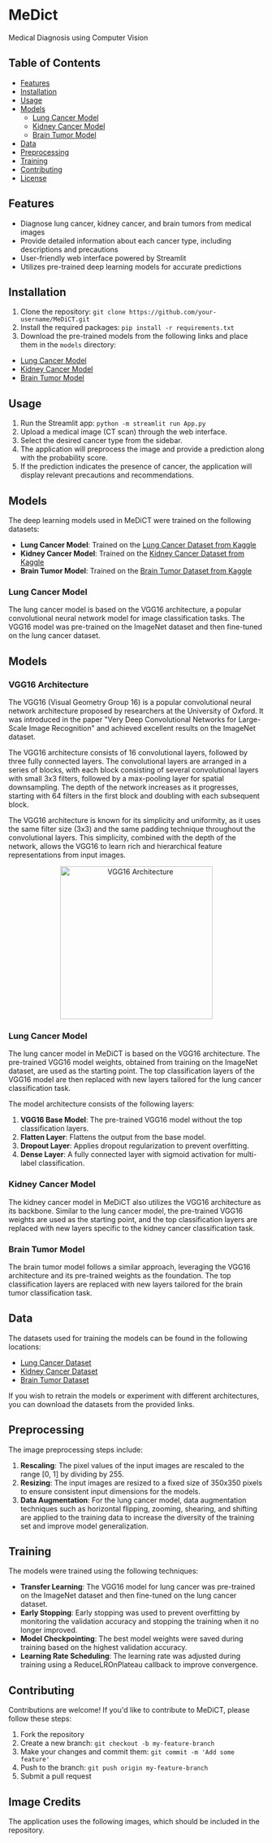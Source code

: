 # MeDict
Medical Diagnosis using Computer Vision
## Table of Contents

- [Features](#features)
- [Installation](#installation)
- [Usage](#usage)
- [Models](#models)
  - [Lung Cancer Model](#lung-cancer-model)
  - [Kidney Cancer Model](#kidney-cancer-model)
  - [Brain Tumor Model](#brain-tumor-model)
- [Data](#data)
- [Preprocessing](#preprocessing)
- [Training](#training)
- [Contributing](#contributing)
- [License](#license)

## Features

- Diagnose lung cancer, kidney cancer, and brain tumors from medical images
- Provide detailed information about each cancer type, including descriptions and precautions
- User-friendly web interface powered by Streamlit
- Utilizes pre-trained deep learning models for accurate predictions

## Installation

1. Clone the repository:
`git clone https://github.com/your-username/MeDiCT.git`
2. Install the required packages:
`pip install -r requirements.txt`
3. Download the pre-trained models from the following links and place them in the `models` directory:

- [Lung Cancer Model](https://example.com/lung_model.hdf5)
- [Kidney Cancer Model](https://example.com/kidney_model.hdf5)
- [Brain Tumor Model](https://example.com/brain_model.hdf5)

## Usage

1. Run the Streamlit app:
`python -m streamlit run App.py `
2. Upload a medical image (CT scan) through the web interface.
3. Select the desired cancer type from the sidebar.
4. The application will preprocess the image and provide a prediction along with the probability score.
5. If the prediction indicates the presence of cancer, the application will display relevant precautions and recommendations.

## Models

The deep learning models used in MeDiCT were trained on the following datasets:

- **Lung Cancer Model**: Trained on the [Lung Cancer Dataset from Kaggle](https://www.kaggle.com/datasets/mohamedhanyyy/chest-ctscan-images)
- **Kidney Cancer Model**: Trained on the [Kidney Cancer Dataset from Kaggle](https://www.kaggle.com/datasets/nazmul0087/ct-kidney-dataset-normal-cyst-tumor-and-stone)
- **Brain Tumor Model**: Trained on the [Brain Tumor Dataset from Kaggle](https://www.kaggle.com/datasets/sartajbhuvaji/brain-tumor-classification-mri)

### Lung Cancer Model

The lung cancer model is based on the VGG16 architecture, a popular convolutional neural network model for image classification tasks. The VGG16 model was pre-trained on the ImageNet dataset and then fine-tuned on the lung cancer dataset.

## Models

### VGG16 Architecture

The VGG16 (Visual Geometry Group 16) is a popular convolutional neural network architecture proposed by researchers at the University of Oxford. It was introduced in the paper "Very Deep Convolutional Networks for Large-Scale Image Recognition" and achieved excellent results on the ImageNet dataset.

The VGG16 architecture consists of 16 convolutional layers, followed by three fully connected layers. The convolutional layers are arranged in a series of blocks, with each block consisting of several convolutional layers with small 3x3 filters, followed by a max-pooling layer for spatial downsampling. The depth of the network increases as it progresses, starting with 64 filters in the first block and doubling with each subsequent block.

The VGG16 architecture is known for its simplicity and uniformity, as it uses the same filter size (3x3) and the same padding technique throughout the convolutional layers. This simplicity, combined with the depth of the network, allows the VGG16 to learn rich and hierarchical feature representations from input images.

<p align="center">
  <img src="https://media.geeksforgeeks.org/wp-content/uploads/20200219152207/new41.jpg" alt="VGG16 Architecture" width="300">
</p>

### Lung Cancer Model

The lung cancer model in MeDiCT is based on the VGG16 architecture. The pre-trained VGG16 model weights, obtained from training on the ImageNet dataset, are used as the starting point. The top classification layers of the VGG16 model are then replaced with new layers tailored for the lung cancer classification task.

The model architecture consists of the following layers:

1. **VGG16 Base Model**: The pre-trained VGG16 model without the top classification layers.
2. **Flatten Layer**: Flattens the output from the base model.
3. **Dropout Layer**: Applies dropout regularization to prevent overfitting.
4. **Dense Layer**: A fully connected layer with sigmoid activation for multi-label classification.

### Kidney Cancer Model

The kidney cancer model in MeDiCT also utilizes the VGG16 architecture as its backbone. Similar to the lung cancer model, the pre-trained VGG16 weights are used as the starting point, and the top classification layers are replaced with new layers specific to the kidney cancer classification task.

### Brain Tumor Model

The brain tumor model follows a similar approach, leveraging the VGG16 architecture and its pre-trained weights as the foundation. The top classification layers are replaced with new layers tailored for the brain tumor classification task.


## Data

The datasets used for training the models can be found in the following locations:

- [Lung Cancer Dataset](https://www.kaggle.com/mohamedhanyyy/chest-ctscan-images)
- [Kidney Cancer Dataset](https://www.kaggle.com/datasets/your-username/kidney-cancer-dataset)
- [Brain Tumor Dataset](https://www.kaggle.com/datasets/your-username/brain-tumor-dataset)

If you wish to retrain the models or experiment with different architectures, you can download the datasets from the provided links.

## Preprocessing

The image preprocessing steps include:

1. **Rescaling**: The pixel values of the input images are rescaled to the range [0, 1] by dividing by 255.
2. **Resizing**: The input images are resized to a fixed size of 350x350 pixels to ensure consistent input dimensions for the models.
3. **Data Augmentation**: For the lung cancer model, data augmentation techniques such as horizontal flipping, zooming, shearing, and shifting are applied to the training data to increase the diversity of the training set and improve model generalization.

## Training

The models were trained using the following techniques:

- **Transfer Learning**: The VGG16 model for lung cancer was pre-trained on the ImageNet dataset and then fine-tuned on the lung cancer dataset.
- **Early Stopping**: Early stopping was used to prevent overfitting by monitoring the validation accuracy and stopping the training when it no longer improved.
- **Model Checkpointing**: The best model weights were saved during training based on the highest validation accuracy.
- **Learning Rate Scheduling**: The learning rate was adjusted during training using a ReduceLROnPlateau callback to improve convergence.

## Contributing

Contributions are welcome! If you'd like to contribute to MeDiCT, please follow these steps:

1. Fork the repository
2. Create a new branch: `git checkout -b my-feature-branch`
3. Make your changes and commit them: `git commit -m 'Add some feature'`
4. Push to the branch: `git push origin my-feature-branch`
5. Submit a pull request

## Image Credits

The application uses the following images, which should be included in the repository.
